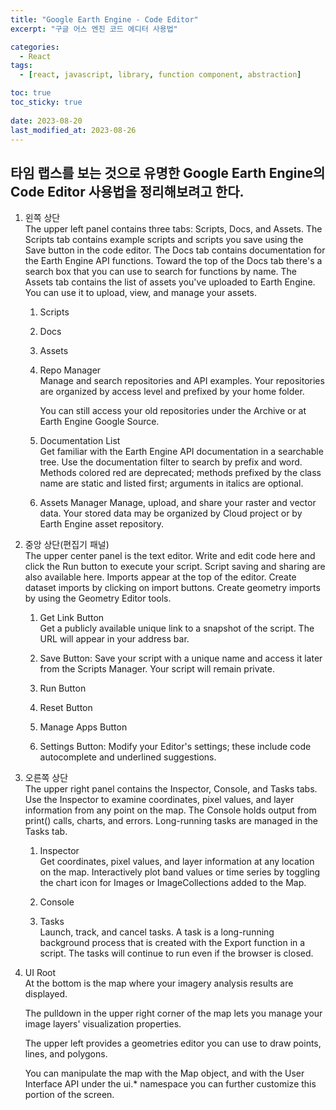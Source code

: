 ```yaml
---
title: "Google Earth Engine - Code Editor"
excerpt: "구글 어스 엔진 코드 에디터 사용법"

categories:
  - React
tags:
  - [react, javascript, library, function component, abstraction]

toc: true
toc_sticky: true
 
date: 2023-08-20
last_modified_at: 2023-08-26
---
```


## 타임 랩스를 보는 것으로 유명한 Google Earth Engine의 Code Editor 사용법을 정리해보려고 한다.

1. 왼쪽 상단     
    The upper left panel contains three tabs: Scripts, Docs, and Assets. The Scripts tab contains example scripts and scripts you save using the Save button in the code editor. The Docs tab contains documentation for the Earth Engine API functions. Toward the top of the Docs tab there's a search box that you can use to search for functions by name. The Assets tab contains the list of assets you've uploaded to Earth Engine. You can use it to upload, view, and manage your assets.
    1. Scripts
    1. Docs
    1. Assets
    1. Repo Manager    
        Manage and search repositories and API examples. Your repositories are organized by access level and prefixed by your home folder.

        You can still access your old repositories under the Archive or at Earth Engine Google Source.
    1. Documentation List    
        Get familiar with the Earth Engine API documentation in a searchable tree. Use the documentation filter to search by prefix and word. Methods colored red are deprecated; methods prefixed by the class name are static and listed first; arguments in italics are optional.
    1. Assets Manager
        Manage, upload, and share your raster and vector data. Your stored data may be organized by Cloud project or by Earth Engine asset repository.


1. 중앙 상단(편집기 패널)    
    The upper center panel is the text editor. Write and edit code here and click the Run button to execute your script. Script saving and sharing are also available here. Imports appear at the top of the editor. Create dataset imports by clicking on import buttons. Create geometry imports by using the Geometry Editor tools.
    1. Get Link Button    
        Get a publicly available unique link to a snapshot of the script. The URL will appear in your address bar.

    1. Save Button: Save your script with a unique name and access it later from the Scripts Manager. Your script will remain private.

    1. Run Button
    1. Reset Button
    1. Manage Apps Button
    1. Settings Button: Modify your Editor's settings; these include code autocomplete and underlined suggestions.

1. 오른쪽 상단    
    The upper right panel contains the Inspector, Console, and Tasks tabs. Use the Inspector to examine coordinates, pixel values, and layer information from any point on the map. The Console holds output from print() calls, charts, and errors. Long-running tasks are managed in the Tasks tab.
    1. Inspector    
        Get coordinates, pixel values, and layer information at any location on the map. Interactively plot band values or time series by toggling the chart icon for Images or ImageCollections added to the Map.

    1. Console
    1. Tasks    
        Launch, track, and cancel tasks. A task is a long-running background process that is created with the Export function in a script. The tasks will continue to run even if the browser is closed.

1. UI Root     
    At the bottom is the map where your imagery analysis results are displayed.

    The pulldown in the upper right corner of the map lets you manage your image layers' visualization properties.

    The upper left provides a geometries editor you can use to draw points, lines, and polygons.

    You can manipulate the map with the Map object, and with the User Interface API under the ui.* namespace you can further customize this portion of the screen.